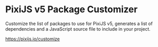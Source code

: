 # PixiJS v5 Package Customizer

Customize the list of packages to use for PixiJS v5, generates a list of dependencies and a JavaScript source file to include in your project.

https://pixijs.io/customize
